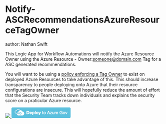 # Notify-ASCRecommendationsAzureResourceTagOwner
author: Nathan Swift

This Logic App for Workflow Automations will notify the Azure Resource Owner using the Azure Resource - Owner:someone@domain.com Tag for a ASC generated recommendations.

You will want to be using a [policy enforcing a Tag Owner](https://github.com/swiftsolves-msft/Policy/blob/master/EnforceTagging.json) to exist on deployed Azure Resources to take advantage of this. This should increase transparency to people deploying onto Azure that their resource configurations are insecure. This will hopefully reduce the amount of effort that the Security Team tracks down individuals and explains the security score on a praticular Azure resource.

<a href="https://azuredeploy.net/?repository=https://github.com/swiftsolves-msft/ASC-Workflow-Automation/blob/master/Notify-ASCRecommendationsAzureResourceTagOwner" target="_blank">
    <img src="http://azuredeploy.net/deploybutton.png"/>
</a>
<a href="https://portal.azure.us/#create/Microsoft.Template/uri/https%3A%2F%2Fraw.githubusercontent.com%2Fswiftsolves-msft%2FASC-Workflow-Automation%2Fmaster%2FNotify-ASCRecommendationsAzureResourceTagOwner%2Fazuredeploy.json" target="_blank">
<img src="https://raw.githubusercontent.com/Azure/azure-quickstart-templates/master/1-CONTRIBUTION-GUIDE/images/deploytoazuregov.png"/>
</a>
